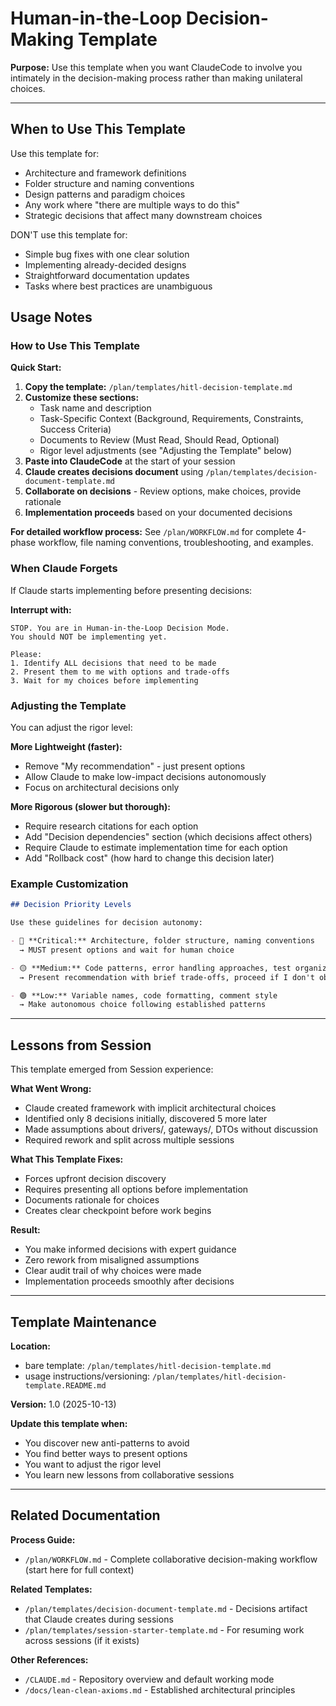 # Human-in-the-Loop Decision-Making Template

**Purpose:** Use this template when you want ClaudeCode to involve you intimately in the decision-making process rather than making unilateral choices.

---

## When to Use This Template

Use this template for:

- Architecture and framework definitions
- Folder structure and naming conventions
- Design patterns and paradigm choices
- Any work where "there are multiple ways to do this"
- Strategic decisions that affect many downstream choices

DON'T use this template for:

- Simple bug fixes with one clear solution
- Implementing already-decided designs
- Straightforward documentation updates
- Tasks where best practices are unambiguous

## Usage Notes

### How to Use This Template

**Quick Start:**

1. **Copy the template:** `/plan/templates/hitl-decision-template.md`
2. **Customize these sections:**
   - Task name and description
   - Task-Specific Context (Background, Requirements, Constraints, Success Criteria)
   - Documents to Review (Must Read, Should Read, Optional)
   - Rigor level adjustments (see "Adjusting the Template" below)
3. **Paste into ClaudeCode** at the start of your session
4. **Claude creates decisions document** using `/plan/templates/decision-document-template.md`
5. **Collaborate on decisions** - Review options, make choices, provide rationale
6. **Implementation proceeds** based on your documented decisions

**For detailed workflow process:** See `/plan/WORKFLOW.md` for complete 4-phase workflow, file naming conventions, troubleshooting, and examples.

### When Claude Forgets

If Claude starts implementing before presenting decisions:

**Interrupt with:**

```
STOP. You are in Human-in-the-Loop Decision Mode.
You should NOT be implementing yet.

Please:
1. Identify ALL decisions that need to be made
2. Present them to me with options and trade-offs
3. Wait for my choices before implementing
```

### Adjusting the Template

You can adjust the rigor level:

**More Lightweight (faster):**

- Remove "My recommendation" - just present options
- Allow Claude to make low-impact decisions autonomously
- Focus on architectural decisions only

**More Rigorous (slower but thorough):**

- Require research citations for each option
- Add "Decision dependencies" section (which decisions affect others)
- Require Claude to estimate implementation time for each option
- Add "Rollback cost" (how hard to change this decision later)

### Example Customization

```markdown
## Decision Priority Levels

Use these guidelines for decision autonomy:

- 🔴 **Critical:** Architecture, folder structure, naming conventions
  → MUST present options and wait for human choice

- 🟡 **Medium:** Code patterns, error handling approaches, test organization
  → Present recommendation with brief trade-offs, proceed if I don't object within 5 minutes

- 🟢 **Low:** Variable names, code formatting, comment style
  → Make autonomous choice following established patterns
```

---

## Lessons from Session

This template emerged from Session experience:

**What Went Wrong:**

- Claude created framework with implicit architectural choices
- Identified only 8 decisions initially, discovered 5 more later
- Made assumptions about drivers/, gateways/, DTOs without discussion
- Required rework and split across multiple sessions

**What This Template Fixes:**

- Forces upfront decision discovery
- Requires presenting all options before implementation
- Documents rationale for choices
- Creates clear checkpoint before work begins

**Result:**

- You make informed decisions with expert guidance
- Zero rework from misaligned assumptions
- Clear audit trail of why choices were made
- Implementation proceeds smoothly after decisions

---

## Template Maintenance

**Location:**

- bare template: `/plan/templates/hitl-decision-template.md`
- usage instructions/versioning: `/plan/templates/hitl-decision-template.README.md` 

**Version:** 1.0 (2025-10-13)

**Update this template when:**

- You discover new anti-patterns to avoid
- You find better ways to present options
- You want to adjust the rigor level
- You learn new lessons from collaborative sessions

---

## Related Documentation

**Process Guide:**

- `/plan/WORKFLOW.md` - Complete collaborative decision-making workflow (start here for full context)

**Related Templates:**

- `/plan/templates/decision-document-template.md` - Decisions artifact that Claude creates during sessions
- `/plan/templates/session-starter-template.md` - For resuming work across sessions (if it exists)

**Other References:**

- `/CLAUDE.md` - Repository overview and default working mode
- `/docs/lean-clean-axioms.md` - Established architectural principles
